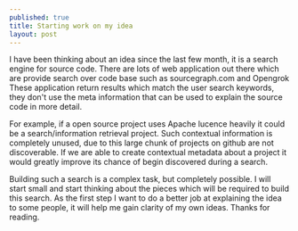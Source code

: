 ```yaml
---
published: true
title: Starting work on my idea
layout: post
---
```

I have been thinking about an idea since the last few month, it is a search engine for source code. There are lots of web application out there which are provide search over code base such as sourcegraph.com and Opengrok These application return results which match the user search keywords, they don't use the meta information that can be used to explain the source code in more detail. 

For example, if a open source project uses Apache lucence heavily it could be a search/information retrieval project. Such contextual information is completely unused, due to this large chunk of projects on github are not discoverable. If we are able to create contextual metadata about a project it would greatly improve its chance of begin discovered during a search. 

Building such a search is a complex task, but completely possible. I will start small and start thinking about the pieces which will be required to build this search. As the first step I want to do a better job at explaining the idea to some people, it will help me gain clarity of my own ideas. Thanks for reading.